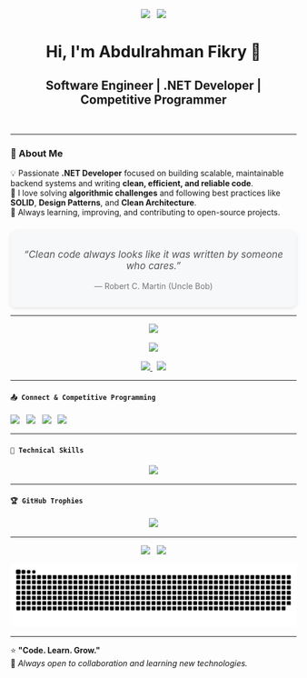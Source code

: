 <p align="center">
  <a href="https://gh-most-followed.pages.dev/egypt">
    <img src="https://img.shields.io/badge/19ᵗʰ Most Followed User 🇪🇬-2025?style=flat-square&logo=github" style="height:32px; object-fit:contain;"/></a> &nbsp;
  <a href="https://committers.top/egypt">
    <img src="https://img.shields.io/badge/15ᵗʰ Most Active User 🇪🇬-2025?style=flat-square&logo=github" style="height:32px; object-fit:contain;"/></a>
</p>

<h1 align="center">Hi, I'm Abdulrahman Fikry 👋</h1>
<h2 align="center">Software Engineer | .NET Developer | Competitive Programmer</h2>
<br>

---

### 🧭 About Me

💡 Passionate **.NET Developer** focused on building scalable, maintainable backend systems and writing **clean, efficient, and reliable code**.  
🎯 I love solving **algorithmic challenges** and following best practices like **SOLID**, **Design Patterns**, and **Clean Architecture**.  
🚀 Always learning, improving, and contributing to open-source projects.  

<div align="center">
  <div style="background-color:#f6f8fa; border-radius:10px; box-shadow:0 2px 6px rgba(0,0,0,0.1); padding:15px; display:inline-block; margin-top:10px;">
    <p style="font-style:italic; color:#555; font-size:17px;">
      “Clean code always looks like it was written by someone who cares.”
    </p>
    <p style="color:#777; font-size:14px;">— Robert C. Martin (Uncle Bob)</p>
  </div>
</div>

---

<p align="center">
  <a href="https://www.google.com.eg/search?q=Abdulrahman+Fikry">
    <img src="https://readme-typing-svg.herokuapp.com/?lines=Follow%20to%20get%20new%20updates;Check%20my%20popular%20repositories;Welcome%20to%20my%20Profile!;Let's%20build%20something%20amazing!&font=Fira%20Code&center=true&color=30F050&pause=2000">
  </a>
</p>

<p align="center">
  <a href="https://github.com/abdulrahman11a">
    <img src="https://komarev.com/ghpvc/?username=abdulrahman11a&style=flat&color=3010A0" style="height:26px; object-fit:contain;"/>
  </a>
</p>

<p align="center">
  <a href="https://drive.google.com/drive/folders/1nG5q3Yl-fvFKML0jFUDFy3qa5CEEFbpV">
    <img src="https://img.shields.io/badge/My CV-004520?style=flat-square&logo=googledrive&logoColor=white" style="height:32px; object-fit:contain;"/>
  </a> &nbsp;
  <a href="https://www.linkedin.com/in/abdulrahman-fikry-7787392a6/">
    <img src="https://img.shields.io/badge/My LinkedIn-00307A?style=flat-square&logo=linkedin&logoColor=white" style="height:32px; object-fit:contain;"/>
  </a>
</p>

---

#### `📤 Connect & Competitive Programming`
<p align="left">
  <a href="mailto:abdulrahmanfikry1@gmail.com">
    <img src="https://upload.wikimedia.org/wikipedia/commons/thumb/7/7e/Gmail_icon_%282020%29.svg/2560px-Gmail_icon_%282020%29.svg.png" height="43"/></a> &nbsp;
  <a href="https://www.linkedin.com/in/abdulrahman-fikry-7787392a6/">
    <img src="https://raw.githubusercontent.com/rahuldkjain/github-profile-readme-generator/master/src/images/icons/Social/linked-in-alt.svg" height="48"/></a> &nbsp;
  <a href="https://codeforces.com/profile/ABDULRAHMANFIKRY0">
    <img src="https://cdn.iconscout.com/icon/free/png-256/free-code-forces-logo-icon-svg-download-png-2944796.png" height="48"/></a> &nbsp;
  <a href="https://leetcode.com/u/abdulrahmanfikry1/">
    <img src="https://img.icons8.com/external-tal-revivo-shadow-tal-revivo/50/000000/external-level-up-your-coding-skills-and-quickly-land-a-job-logo-shadow-tal-revivo.png" height="48"/></a>
</p>

---

#### `🧠 Technical Skills`
<p align="center">
  <img src="https://skillicons.dev/icons?i=cs,dotnet,cpp,html,css,js,sql,mongodb,redis,docker,linux,kubernetes,azure,git,github,regex,visualstudio,vscode,postman" />
</p>

---

#### `🏆 GitHub Trophies`
<p align="center">
  <img src="https://github-profile-trophy.vercel.app/?username=abdulrahman11a&theme=onestar&no-bg=true&no-frame=true&row=1&column=7"/>
</p>

---

<p align="center">
  <img src="https://github-readme-stats.vercel.app/api/top-langs/?username=abdulrahman11a&layout=compact&langs_count=6&theme=highcontrast" height="135"/> &nbsp;
  <img src="https://streak-stats.demolab.com/?user=abdulrahman11a&theme=highcontrast" height="135"/>
</p>

<p align="center">
  <img src="https://raw.githubusercontent.com/platane/snk/output/github-contribution-grid-snake-dark.svg">
</p>

---

⭐ **"Code. Learn. Grow."**  
💬 _Always open to collaboration and learning new technologies._
